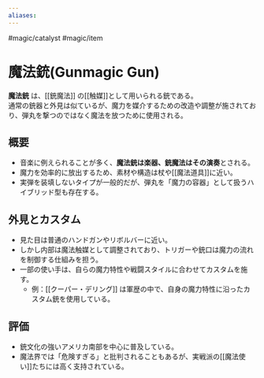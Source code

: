 ```yaml
---
aliases:
---
```

#magic/catalyst #magic/item 
# 魔法銃(Gunmagic Gun)

**魔法銃** は、[[銃魔法]] の[[触媒]]として用いられる銃である。  
通常の銃器と外見は似ているが、魔力を媒介するための改造や調整が施されており、弾丸を撃つのではなく魔法を放つために使用される。

## 概要
- 音楽に例えられることが多く、**魔法銃は楽器、銃魔法はその演奏**とされる。  
- 魔力を効率的に放出するため、素材や構造は杖や[[魔法道具]]に近い。  
- 実弾を装填しないタイプが一般的だが、弾丸を「魔力の容器」として扱うハイブリッド型も存在する。

## 外見とカスタム
- 見た目は普通のハンドガンやリボルバーに近い。  
- しかし内部は魔法触媒として調整されており、トリガーや銃口は魔力の流れを制御する仕組みを担う。  
- 一部の使い手は、自らの魔力特性や戦闘スタイルに合わせてカスタムを施す。  
  - 例：[[クーパー・デリング]] は軍歴の中で、自身の魔力特性に沿ったカスタム銃を使用している。

## 評価
- 銃文化の強いアメリカ南部を中心に普及している。  
- 魔法界では「危険すぎる」と批判されることもあるが、実戦派の[[魔法使い]]たちには高く支持されている。  
